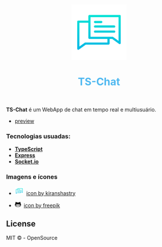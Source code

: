 <p align="center">
  <img src="/public/communication.svg" width="150">
</p>

<h1 align="center">
  <font color="#51b9f0">TS-Chat</font>
</h1><br/>

**TS-Chat** é um WebApp de chat em tempo real e multiusuário.
- [preview](https://ts-chat.now.sh/)

### Tecnologias usuadas:
- **[TypeScript](https://www.typescriptlang.org/)**
- **[Express](https://expressjs.com/pt-br/)**
- **[Socket.io](https://socket.io/)**

### Imagens e ícones
- <img src="/public/communication.svg" width="23">&nbsp;&nbsp;[icon by kiranshastry](https://www.flaticon.com/authors/kiranshastry)

- <img src="/public/symbols.svg" width="16">&nbsp;&nbsp;[icon by freepik](https://www.flaticon.com/authors/freepik)

## License

MIT &copy; - OpenSource
